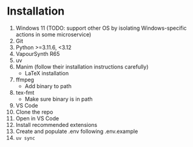 # Installation

1. Windows 11 (TODO: support other OS by isolating Windows-specific actions in some microservice)
2. Git
3. Python >=3.11.6, <3.12
4. VapourSynth R65
5. uv
6. Manim (follow their installation instructions carefully)
   - LaTeX installation
7. ffmpeg
   - Add binary to path
8. tex-fmt
   - Make sure binary is in path
9. VS Code
10. Clone the repo
11. Open in VS Code
12. Install recommended extensions
13. Create and populate .env following .env.example
14. `uv sync`
